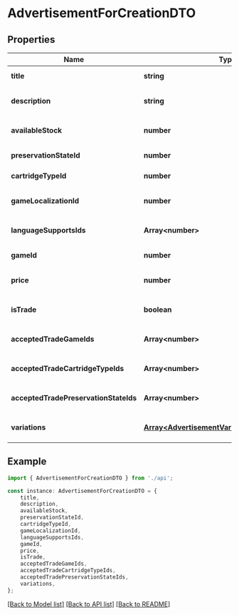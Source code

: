 # AdvertisementForCreationDTO


## Properties

Name | Type | Description | Notes
------------ | ------------- | ------------- | -------------
**title** | **string** |  | [default to undefined]
**description** | **string** |  | [optional] [default to undefined]
**availableStock** | **number** |  | [optional] [default to undefined]
**preservationStateId** | **number** |  | [default to undefined]
**cartridgeTypeId** | **number** |  | [default to undefined]
**gameLocalizationId** | **number** |  | [optional] [default to undefined]
**languageSupportsIds** | **Array&lt;number&gt;** |  | [optional] [default to undefined]
**gameId** | **number** |  | [default to undefined]
**price** | **number** |  | [optional] [default to undefined]
**isTrade** | **boolean** |  | [optional] [default to undefined]
**acceptedTradeGameIds** | **Array&lt;number&gt;** |  | [optional] [default to undefined]
**acceptedTradeCartridgeTypeIds** | **Array&lt;number&gt;** |  | [optional] [default to undefined]
**acceptedTradePreservationStateIds** | **Array&lt;number&gt;** |  | [optional] [default to undefined]
**variations** | [**Array&lt;AdvertisementVariationForCreationDTO&gt;**](AdvertisementVariationForCreationDTO.md) |  | [optional] [default to undefined]

## Example

```typescript
import { AdvertisementForCreationDTO } from './api';

const instance: AdvertisementForCreationDTO = {
    title,
    description,
    availableStock,
    preservationStateId,
    cartridgeTypeId,
    gameLocalizationId,
    languageSupportsIds,
    gameId,
    price,
    isTrade,
    acceptedTradeGameIds,
    acceptedTradeCartridgeTypeIds,
    acceptedTradePreservationStateIds,
    variations,
};
```

[[Back to Model list]](../README.md#documentation-for-models) [[Back to API list]](../README.md#documentation-for-api-endpoints) [[Back to README]](../README.md)
